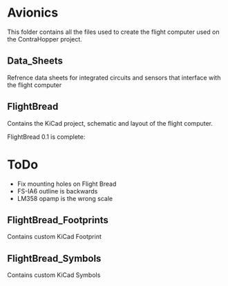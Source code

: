 # Avionics
This folder contains all the files used to create the flight computer used on the ContraHopper project. 

## Data_Sheets
Refrence data sheets for integrated circuits and sensors that interface with the flight computer

## FlightBread
Contains the KiCad project, schematic and layout of the flight computer.

FlightBread 0.1 is complete:
[](https://github.com/ControlSoup/ContraHopper/blob/main/Documentation/Figures/FlightBreadv0.1.jpeg)

# ToDo
- Fix mounting holes on Flight Bread
- FS-IA6 outline is backwards
- LM358 opamp is the wrong scale


## FlightBread_Footprints
Contains custom KiCad Footprint

## FlightBread_Symbols
Contains custom KiCad Symbols

